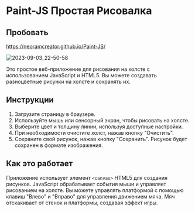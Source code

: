 # Paint-JS Простая Рисовалка
## Пробовать
https://neoramcreator.github.io/Paint-JS/


![2023-09-03_22-50-58](https://github.com/NeoRamCreator/Paint-JS/assets/93080981/149e9346-ac44-430b-8eaa-d9cb1ccd1a31)

Это простое веб-приложение для рисования на холсте с использованием JavaScript и HTML5. Вы можете создавать разноцветные рисунки на холсте и сохранять их.

## Инструкции

1. Загрузите страницу в браузере.
2. Используйте мышь или сенсорный экран, чтобы рисовать на холсте.
3. Выберите цвет и толщину линии, используя доступные настройки.
4. При необходимости очистите холст, нажав кнопку "Очистить".
5. Сохраните свой рисунок, нажав кнопку "Сохранить". Рисунок будет сохранен в формате изображения.

## Как это работает

Приложение использует элемент `<canvas>` HTML5 для создания рисунков. JavaScript обрабатывает события мыши и управляет рисованием на холсте. Вы можете управлять платформой с помощью клавиш "Влево" и "Вправо" для управления движением мяча. Мяч отскакивает от стенок и платформы, создавая эффект игры.



